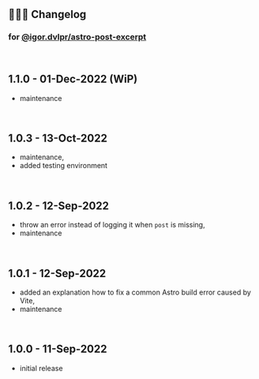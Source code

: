 ## 🤹🏼‍♂️ Changelog

### for [@igor.dvlpr/astro-post-excerpt](https://www.npmjs.com/package/@igor.dvlpr/astro-post-excerpt)

<br>

## 1.1.0 - 01-Dec-2022 (WiP)

- maintenance

<br>

## 1.0.3 - 13-Oct-2022

- maintenance,
- added testing environment

<br>

## 1.0.2 - 12-Sep-2022

- throw an error instead of logging it when `post` is missing,
- maintenance

<br>

## 1.0.1 - 12-Sep-2022

- added an explanation how to fix a common Astro build error caused by Vite,
- maintenance

<br>

## 1.0.0 - 11-Sep-2022

- initial release
